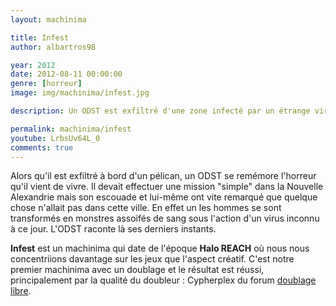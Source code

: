 ```yaml
---
layout: machinima

title: Infest
author: albartros98

year: 2012
date: 2012-08-11 00:00:00
genre: [horreur]
image: img/machinima/infest.jpg

description: Un ODST est exfiltré d'une zone infecté par un étrange virus qui peut ranimer les morts, il raconte son calvaire.

permalink: machinima/infest
youtube: LrbsUv64L_0
comments: true
---
```


Alors qu'il est exfiltré à bord d'un pélican, un ODST se remémore l'horreur qu'il vient de vivre.
Il devait effectuer une mission "simple" dans la Nouvelle Alexandrie mais son escouade et lui-même ont vite remarqué que quelque chose n'allait pas dans cette ville.
En effet un les hommes se sont transformés en monstres assoifés de sang sous l'action d'un virus inconnu à ce jour.
L'ODST raconte là ses derniers instants.

**Infest** est un machinima qui date de l'époque **Halo REACH** où nous nous concentriions davantage sur les jeux que l'aspect créatif.
C'est notre premier machinima avec un doublage et le résultat est réussi, principalement par la qualité du doubleur : Cypherplex du forum [doublage libre](http://doublagelibre.forumactif.com).
